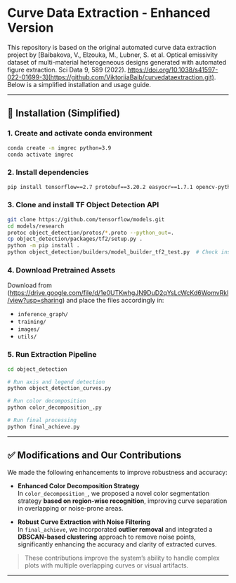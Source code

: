 
# Curve Data Extraction - Enhanced Version

This repository is based on the original automated curve data extraction project by [Baibakova, V., Elzouka, M., Lubner, S. et al. Optical emissivity dataset of multi-material heterogeneous designs generated with automated figure extraction. Sci Data 9, 589 (2022). https://doi.org/10.1038/s41597-022-01699-3](https://github.com/ViktoriiaBaib/curvedataextraction.git). Below is a simplified installation and usage guide.

---

## 🔧 Installation (Simplified)

### 1. Create and activate conda environment

```bash
conda create -n imgrec python=3.9
conda activate imgrec
```

### 2. Install dependencies

```bash
pip install tensorflow==2.7 protobuf==3.20.2 easyocr==1.7.1 opencv-python==4.6.0.66
```

### 3. Clone and install TF Object Detection API

```bash
git clone https://github.com/tensorflow/models.git
cd models/research
protoc object_detection/protos/*.proto --python_out=.
cp object_detection/packages/tf2/setup.py .
python -m pip install .
python object_detection/builders/model_builder_tf2_test.py  # Check install
```

### 4. Download Pretrained Assets

Download from (https://drive.google.com/file/d/1e0UTKwhgJN9DuD2qYsLcWcKd6WomvRkl/view?usp=sharing) and place the files accordingly in:
- `inference_graph/`
- `training/`
- `images/`
- `utils/`

### 5. Run Extraction Pipeline

```bash
cd object_detection

# Run axis and legend detection
python object_detection_curves.py

# Run color decomposition
python color_decomposition_.py

# Run final processing
python final_achieve.py
```

---

## ✅ Modifications and Our Contributions

We made the following enhancements to improve robustness and accuracy:

- **Enhanced Color Decomposition Strategy**  
  In `color_decomposition_`, we proposed a novel color segmentation strategy **based on region-wise recognition**, improving curve separation in overlapping or noise-prone areas.

- **Robust Curve Extraction with Noise Filtering**  
  In `final_achieve`, we incorporated **outlier removal** and integrated a **DBSCAN-based clustering** approach to remove noise points, significantly enhancing the accuracy and clarity of extracted curves.

> These contributions improve the system’s ability to handle complex plots with multiple overlapping curves or visual artifacts.


---

